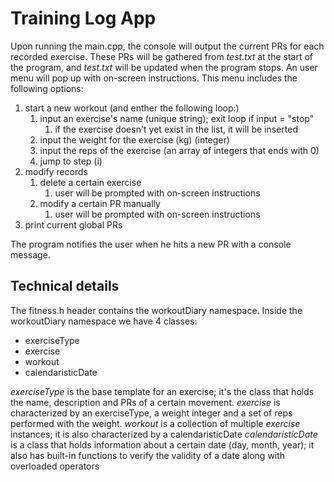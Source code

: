 # Training Log App

Upon running the main.cpp, the console will output the current PRs for each recorded exercise. These PRs will be gathered from *test.txt* at the start of the program, and *test.txt* will be updated when the program stops. An user menu will pop up with on-screen instructions. This menu includes the following options:
1. start a new workout (and enther the following loop:)
    1. input an exercise's name (unique string); exit loop if input = "stop"
        1. if the exercise doesn't yet exist in the list, it will be inserted
    3. input the weight for the exercise (kg) (integer)
    4. input the reps of the exercise (an array of integers that ends with 0)
    5. jump to step (i)
2. modify records
    1. delete a certain exercise
        1. user will be prompted with on-screen instructions
    3. modify a certain PR manually
        1. user will be prompted with on-screen instructions
3. print current global PRs

The program notifies the user when he hits a new PR with a console message.


## Technical details
The fitness.h header contains the workoutDiary namespace. Inside the workoutDiary namespace we have 4 classes:
- exerciseType
- exercise
- workout
- calendaristicDate

*exerciseType* is the base template for an exercise; it's the class that holds the name, description and PRs of a certain movement.
*exercise* is characterized by an exerciseType, a weight integer and a set of reps performed with the weight.
*workout* is a collection of multiple *exercise* instances; it is also characterized by a calendaristicDate
*calendaristicDate* is a class that holds information about a certain date (day, month, year); it also has built-in functions to verify the validity of a date along with overloaded operators

